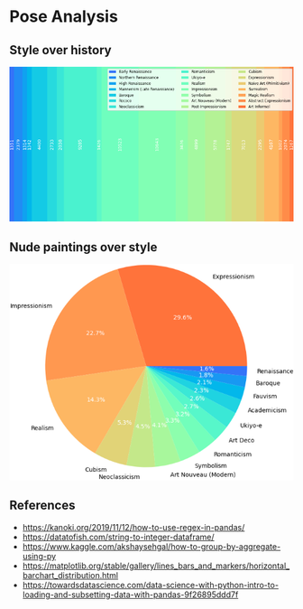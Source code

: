 # Pose Analysis

## Style over history

<p float="left">
    <img src="./pix/top-21-styles.png" width=900 />
</p>

## Nude paintings over style

<p float="left">
    <img src="./pix/top-14-styles-of-nu.png" width=600 />
</p>


## References
* https://kanoki.org/2019/11/12/how-to-use-regex-in-pandas/
* https://datatofish.com/string-to-integer-dataframe/
* https://www.kaggle.com/akshaysehgal/how-to-group-by-aggregate-using-py
* https://matplotlib.org/stable/gallery/lines_bars_and_markers/horizontal_barchart_distribution.html
* https://towardsdatascience.com/data-science-with-python-intro-to-loading-and-subsetting-data-with-pandas-9f26895ddd7f